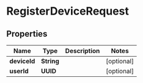 

# RegisterDeviceRequest


## Properties

Name | Type | Description | Notes
------------ | ------------- | ------------- | -------------
**deviceId** | **String** |  |  [optional]
**userId** | **UUID** |  |  [optional]



